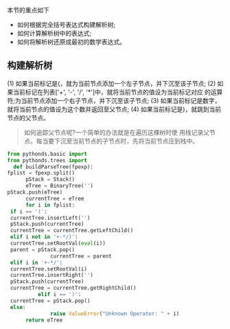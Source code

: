 本节的重点如下

- 如何根据完全括号表达式构建解析树;
- 如何计算解析树中的表达式;
- 如何将解析树还原成最初的数学表达式。

## 构建解析树

(1) 如果当前标记是(，就为当前节点添加一个左子节点，并下沉至该子节点;
(2) 如果当前标记在列表['+', '-', '/', '*']中，就将当前节点的值设为当前标记对应 的运算符;为当前节点添加一个右子节点，并下沉至该子节点;
(3) 如果当前标记是数字，就将当前节点的值设为这个数并返回至父节点;
(4) 如果当前标记是)，就跳到当前节点的父节点。

> 如何追踪父节点呢?一个简单的办法就是在遍历这棵树时使 用栈记录父节点。每当要下沉至当前节点的子节点时，先将当前节点压到栈中。

```python
from pythonds.basic import
from pythonds.trees import
  def buildParseTree(fpexp):
fplist = fpexp.split()
      pStack = Stack()
      eTree = BinaryTree('')
pStack.push(eTree)
      currentTree = eTree
      for i in fplist:
 if i == '(':
 currentTree.insertLeft('')
 pStack.push(currentTree)
 currentTree = currentTree.getLeftChild()
 elif i not in '+-*/)':
 currentTree.setRootVal(eval(i))
 parent = pStack.pop()
              currentTree = parent
 elif i in '+-*/':
 currentTree.setRootVal(i)
 currentTree.insertRight('')
 pStack.push(currentTree)
 currentTree = currentTree.getRightChild()
          elif i == ')':
 currentTree = pStack.pop()
 else:
              raise ValueError("Unknown Operator: " + i)
      return eTree
```
